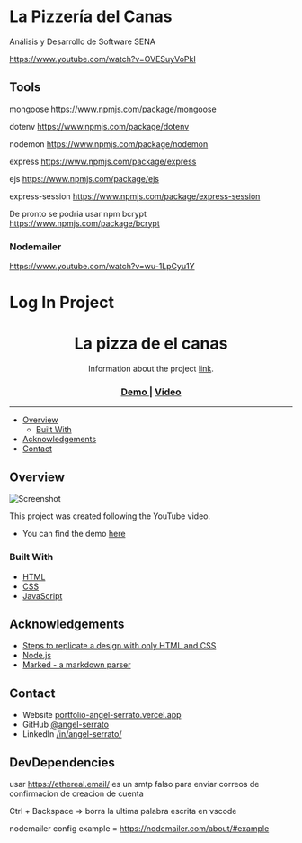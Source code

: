 # La Pizzería del Canas

Análisis y Desarrollo de Software SENA

https://www.youtube.com/watch?v=OVESuyVoPkI

## Tools

mongoose
https://www.npmjs.com/package/mongoose

dotenv
https://www.npmjs.com/package/dotenv

nodemon
https://www.npmjs.com/package/nodemon

express
https://www.npmjs.com/package/express

ejs
https://www.npmjs.com/package/ejs

express-session
https://www.npmjs.com/package/express-session

De pronto se podria usar
npm bcrypt
https://www.npmjs.com/package/bcrypt

### Nodemailer

https://www.youtube.com/watch?v=wu-1LpCyu1Y


# Log In Project

<h1 align="center">La pizza de el canas</h1>

<div align="center">
   Information about the project <a href="https://serratoangel.github.io/lapizzadeelcanas/" target="_blank">link</a>.
</div>

<div align="center">
  <h3>
    <a href="#">
      Demo
    </a>
    <span>|</span>
    <a href="#">
      Video
    </a>
  </h3>
</div>

---

- [Overview](#overview)
  - [Built With](#built-with)
- [Acknowledgements](#acknowledgements)
- [Contact](#contact)

## Overview

![Screenshot](https://images.unsplash.com/photo-1566241477600-ac026ad43874?ixlib=rb-1.2.1&ixid=MnwxMjA3fDB8MHxwaG90by1wYWdlfHx8fGVufDB8fHx8&auto=format&fit=crop&w=1446&q=80)

This project was created following the YouTube video.

- You can find the demo [here](https://login-on-mongodb.vercel.app/)

### Built With

- [HTML](https://developer.mozilla.org/en-US/docs/Web/HTML)
- [CSS](https://developer.mozilla.org/en-US/docs/Web/CSS)
- [JavaScript](https://developer.mozilla.org/en-US/docs/Web/javascript)

## Acknowledgements

- [Steps to replicate a design with only HTML and CSS](https://devchallenges-blogs.web.app/how-to-replicate-design/)
- [Node.js](https://nodejs.org/)
- [Marked - a markdown parser](https://github.com/chjj/marked)

## Contact

- Website [portfolio-angel-serrato.vercel.app](https://portfolio-angel-serrato.vercel.app/)
- GitHub [@angel-serrato](https://github.com/angel-serrato)
- LinkedIn [/in/angel-serrato/](https://www.linkedin.com/in/angel-serrato/)

## DevDependencies

usar https://ethereal.email/ es un smtp falso para enviar correos de confirmacion de creacion de cuenta 

Ctrl + Backspace => borra la ultima palabra escrita en vscode

nodemailer config example = https://nodemailer.com/about/#example

